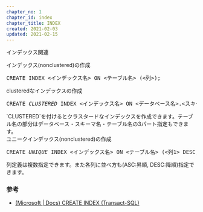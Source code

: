 ```yaml
---
chapter_no: 1
chapter_id: index
chapter_title: INDEX
created: 2021-02-03
updated: 2021-02-15
---
```

インデックス関連

<div class="code-box-syntax">
<div class="title">インデックス(nonclustered)の作成</div>
<pre>
CREATE INDEX &lt;インデックス名&gt; ON &lt;テーブル名&gt; (&lt;列&gt;);
</pre>
</div>

<div class="code-box-syntax">
<div class="title">clusteredなインデックスの作成</div>
<pre>
CREATE <em>CLUSTERED</em> INDEX &lt;インデックス名&gt; ON &lt;データベース名&gt;.&lt;スキーマ名&gt;.&lt;テーブル名&gt; (&lt;列&gt;);
</pre>
</div>
`CLUSTERED`を付けるとクラスタードなインデックスを作成できます。テーブル名の部分はデータベース・スキーマ名・テーブル名の3パート指定もできます。

<div class="code-box-syntax">
<div class="title">ユニークインデックス(nonclustered)の作成</div>
<pre>
CREATE <em>UNIQUE</em> INDEX &lt;インデックス名&gt; ON &lt;テーブル名&gt; (&lt;列1&gt; DESC, &lt;列2&gt; ASC, &lt;列3&gt; DESC);
</pre>
</div>
列定義は複数指定できます。また各列に並べ方も(ASC:昇順, DESC:降順)指定できます。

### 参考
- [(Microsoft \| Docs) CREATE INDEX (Transact-SQL)](https://docs.microsoft.com/ja-jp/sql/t-sql/statements/create-index-transact-sql?view=sql-server-ver15)